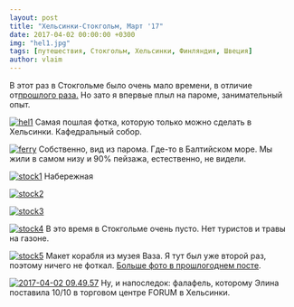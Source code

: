 ```yaml
---
layout: post
title: "Хельсинки-Стокгольм, Март '17"
date: 2017-04-02 00:00:00 +0300
img: "hel1.jpg"
tags: [путешествия, Стокгольм, Хельсинки, Финляндия, Швеция]
author: vlaim
---
```


В этот раз в Стокгольме было очень мало времени, в отличие от[прошлого раза.](https://blog.alexeyev.me/2016/07/stockholm/ "Стокгольм ’16") Но зато я впервые плыл на пароме, занимательный опыт.

[![hel1](/blog/assets/img/hel1.jpg)](/blog/assets/img/hel1.jpg) Самая пошлая фотка, которую только можно сделать в Хельсинки. Кафедральный собор.

[![ferry](/blog/assets/img/ferry-.jpg)](/blog/assets/img/ferry-.jpg) Собственно, вид из парома. Где-то в Балтийском море. Мы жили в самом низу и 90% пейзажа, естественно, не видели.

[![stock1](/blog/assets/img/stock1.jpg)](/blog/assets/img/stock1.jpg) Набережная

[![stock2](/blog/assets/img/stock2.jpg)](/blog/assets/img/stock2.jpg)

[![stock3](/blog/assets/img/stock3.jpg)](/blog/assets/img/stock3.jpg)

[![stock4](/blog/assets/img/stock4.jpg)](/blog/assets/img/stock4.jpg) В это время в Стокгольме очень пусто. Нет туристов и травы на газоне.

[![stock5](/blog/assets/img/stock5.jpg)](/blog/assets/img/stock5.jpg) Макет корабля из музея Ваза. Я тут был уже второй раз, поэтому ничего не фоткал. [Больше фото в прошлогоднем посте](https://blog.alexeyev.me/2016/07/stockholm/ "Стокгольм ’16").

[![2017-04-02 09.49.57](/blog/assets/img/2017-04-02-09.49.57.jpg)](/blog/assets/img/2017-04-02-09.49.57.jpg) Ну, и напоследок: фалафель, которому Элина поставила 10/10 в торговом центре FORUM в Хельсинки.